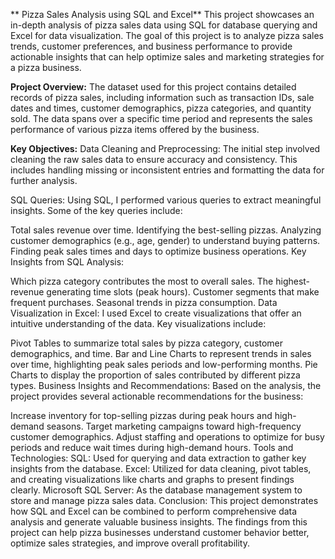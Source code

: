 ** Pizza Sales Analysis using SQL and Excel**
This project showcases an in-depth analysis of pizza sales data using SQL for database querying and Excel for data visualization. The goal of this project is to analyze pizza sales trends, customer preferences, and business performance to provide actionable insights that can help optimize sales and marketing strategies for a pizza business.

**Project Overview:**
The dataset used for this project contains detailed records of pizza sales, including information such as transaction IDs, sale dates and times, customer demographics, pizza categories, and quantity sold. The data spans over a specific time period and represents the sales performance of various pizza items offered by the business.

**Key Objectives:**
Data Cleaning and Preprocessing: The initial step involved cleaning the raw sales data to ensure accuracy and consistency. This includes handling missing or inconsistent entries and formatting the data for further analysis.

SQL Queries:
Using SQL, I performed various queries to extract meaningful insights. Some of the key queries include:

Total sales revenue over time.
Identifying the best-selling pizzas.
Analyzing customer demographics (e.g., age, gender) to understand buying patterns.
Finding peak sales times and days to optimize business operations.
Key Insights from SQL Analysis:

Which pizza category contributes the most to overall sales.
The highest-revenue generating time slots (peak hours).
Customer segments that make frequent purchases.
Seasonal trends in pizza consumption.
Data Visualization in Excel: I used Excel to create visualizations that offer an intuitive understanding of the data. Key visualizations include:

Pivot Tables to summarize total sales by pizza category, customer demographics, and time.
Bar and Line Charts to represent trends in sales over time, highlighting peak sales periods and low-performing months.
Pie Charts to display the proportion of sales contributed by different pizza types.
Business Insights and Recommendations: Based on the analysis, the project provides several actionable recommendations for the business:

Increase inventory for top-selling pizzas during peak hours and high-demand seasons.
Target marketing campaigns toward high-frequency customer demographics.
Adjust staffing and operations to optimize for busy periods and reduce wait times during high-demand hours.
Tools and Technologies:
SQL: Used for querying and data extraction to gather key insights from the database.
Excel: Utilized for data cleaning, pivot tables, and creating visualizations like charts and graphs to present findings clearly.
Microsoft SQL Server: As the database management system to store and manage pizza sales data.
Conclusion:
This project demonstrates how SQL and Excel can be combined to perform comprehensive data analysis and generate valuable business insights. The findings from this project can help pizza businesses understand customer behavior better, optimize sales strategies, and improve overall profitability.
